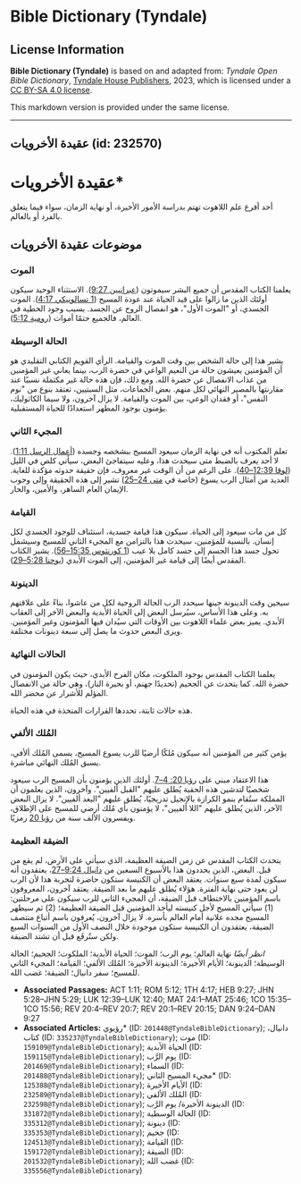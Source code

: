 # Bible Dictionary (Tyndale)

## License Information

**Bible Dictionary (Tyndale)** is based on and adapted from: _Tyndale Open Bible Dictionary_, [Tyndale House Publishers](https://tyndaleopenresources.com/), 2023, which is licensed under a [CC BY-SA 4.0 license](https://creativecommons.org/licenses/by-sa/4.0/legalcode.en).

This markdown version is provided under the same license.



--------------------------------

## عقيدة الأخرويات (id: 232570)

عقيدة الأخرويات\*
=================

أحد أفرع علم اللاهوت تهتم بدراسة الأمور الأخيرة، أو نهاية الزمان، سواء فيما يتعلق بالفرد أو بالعالم.

موضوعات عقيدة الأخرويات
-----------------------

### الموت

يعلمنا الكتاب المقدس أن جميع البشر سيموتون ([عبرانيين 9:27](https://ref.ly/Heb9:27)). الاستثناء الوحيد سيكون أولئك الذين ما زالوا على قيد الحياة عند عودة المسيح ([1 تسالونيكي 4:17](https://ref.ly/1Thess4:17)). الموت الجسدي، أو "الموت الأول"، هو انفصال الروح عن الجسد. بسبب وجود الخطية في العالم، فالجميع حتمًا أموات ([رومية 5:12](https://ref.ly/Rom5:12)).

### الحالة الوسيطة

يشير هذا إلى حالة الشخص بين وقت الموت والقيامة. الرأي القويم الكتابي التقليدي هو أن المؤمنين يعيشون حالة من النعيم الواعي في حضرة الرب، بينما يعاني غير المؤمنين من عذاب الانفصال عن حضرة الله. ومع ذلك، فإن هذه حالة غير مكتملة نسبيًا عند مقارنتها بالمصير النهائي لكل منهم. بعض الجماعات، مثل السبتيين، تعتقد بنوع من "نوم النفس"، أو فقدان الوعي، بين الموت والقيامة. لا يزال آخرون، ولا سيما الكاثوليك، يؤمنون بوجود المطهر استعدادًا للحياة المستقبلية.

### المجيء الثاني

تعلم المكتوب أنه في نهاية الزمان سيعود المسيح ببشخصه وجسده ([أعمال الرسل 1:11](https://ref.ly/Acts1:11)). لا أحد يعرف بالضبط متى سيحدث هذا، وعليه سيتفاجئ البعض، سيأتي كلص في الليل ([لوقا 12:39–40](https://ref.ly/Luke12:39-Luke12:40)). على الرغم من أن الوقت غير معروف، فإن حقيقة حدوثه مؤكدة للغاية. العديد من أمثال الرب يسوع (خاصة في [متى 24–25](https://ref.ly/Matt24:1-Matt25:46)) تشير إلى هذه الحقيقة وإلى وجوب الإيمان العام الساهر، والأمين، والحار.

### القيامة

كل من مات سيعود إلى الحياة. سيكون هذا قيامة جسدية، استئناف للوجود الجسدي لكل إنسان. بالنسبة للمؤمنين، سيحدث هذا بالتزامن مع المجيء الثاني للمسيح وسيشمل تحول جسد هذا الجسم إلى جسد كامل بلا عيب ([1 كورنثوس 15:35–56](https://ref.ly/1Cor15:35-1Cor15:56)). يشير الكتاب المقدس أيضًا إلى قيامة غير المؤمنين، إلى الموت الأبدي ([يوحنا 5:28–29](https://ref.ly/John5:28-John5:29)).

### الدينونة

سيحين وقت الدينونة حينها سيحدد الرب الحالة الروحية لكل من عاشوا، بناءً على علاقتهم به. وعلى هذا الأساس، سيُرسل البعض إلى الحياة الأبدية والبعض الآخر إلى العقاب الأبدي. يميز بعض علماء اللاهوت بين الأوقات التي سيُدان فيها المؤمنون وغير المؤمنين. ويرى البعض حدوث ما يصل إلى سبعة دينونات مختلفة.

### الحالات النهائية

يعلمنا الكتاب المقدس بوجود الملكوت، مكان الفرح الأبدي، حيث يكون المؤمنون في حضرة الله. كما يتحدث عن الجحيم (تحديدًا جهنم، أو بحيرة النار)، وهي حالة من الانفصال المؤلم للأشرار عن محضر الله.

هذه حالات ثابتة، تحددها القرارات المتخذة في هذه الحياة.

### المُلك الألفي

يؤمن كثير من المؤمنين أنه سيكون مُلكًا أرضيًا للرب يسوع المسيح، يسمى المُلك ألأفي، يسبق المُلك النهائي مباشرة.

هذا الاعتقاد مبني على [رؤيا 20: 4–7](https://ref.ly/Rev20:4-Rev20:7). أولئك الذين يؤمنون بأن المسيح الرب سيعود شخصيًا لتدشين هذه الحقبة يُطلق عليهم "القبل ألفيين". وآخرون، الذين يعلمون أن المملكة ستُقام بنمو الكرازة بالإنجيل تدريجيًا، يُطلق عليهم "البعد ألفيين". لا يزال البعض الآخر، الذين يُطلق عليهم "اللا ألفيين"، لا يؤمنون بأي مُلك أرضي للمسيح على الإطلاق، ويفسرون الألف سنة من [رؤيا 20](https://ref.ly/Rev20:1-Rev20:15) رمزيًا.

### الضيقة العظيمة

يتحدث الكتاب المقدس عن زمن الضيقة العظيمة، الذي سيأتي على الأرض، لم يقع من قبل. البعض، الذين يحددون هذا بالأسبوع السبعين من [دانيال 9:24–27](https://ref.ly/Dan9:24-Dan9:27)، يعتقدون أنه سيكون لمدة سبع سنوات. يعتقد البعض أن الكنيسة ستكون حاضرة لتجربة هذا لأن الرب لن يعود حتى نهاية الفترة. هؤلاء يُطلق عليهم ما بعد الضيقة. يعتقد آخرون، المعروفون باسم المؤمنين بالاختطاف قبل الضيقة، أن المجيء الثاني للرب سيكون على مرحلتين: (1\) سيأتي المسيح لأجل كنيسته ليأخذ المؤمنين قبل الضيقة العظيمة؛ (2\) ثم سيظهر المسيح مجده علانية أمام العالم بأسره. لا يزال آخرون، يُعرفون باسم أتباع منتصف الضيقة، يعتقدون أن الكنيسة ستكون موجودة خلال النصف الأول من السنوات السبع ولكن ستُرفَع قبل أن تشتد الضيقة.

*انظر أيضًا* نهاية العالم؛ يوم الرب؛ الموت؛ الحياة الأبدية؛ الملكوت؛ الجحيم؛ الحالة الوسيطة؛ الدينونة؛ الأيام الأخيرة؛ الدينونة الأخيرة؛ المُلك الألفي؛ القيامة؛ المجيء الثاني للمسيح؛ سفر دانيال؛ الضيقة؛ غضب الله.

* **Associated Passages:** ACT 1:11; ROM 5:12; 1TH 4:17; HEB 9:27; JHN 5:28–JHN 5:29; LUK 12:39–LUK 12:40; MAT 24:1–MAT 25:46; 1CO 15:35–1CO 15:56; REV 20:4–REV 20:7; REV 20:1–REV 20:15; DAN 9:24–DAN 9:27
* **Associated Articles:** رؤيوي* (ID: `201448@TyndaleBibleDictionary`); دانيال، كتاب (ID: `335237@TyndaleBibleDictionary`); موت (ID: `159109@TyndaleBibleDictionary`); الحياة الأبدية (ID: `159115@TyndaleBibleDictionary`); يوم الرَّب (ID: `201469@TyndaleBibleDictionary`); السماء (ID: `201488@TyndaleBibleDictionary`); مجيء المسيح الثاني* (ID: `125388@TyndaleBibleDictionary`); الأيام الأخيرة (ID: `232589@TyndaleBibleDictionary`); المُلك الألفي (ID: `232598@TyndaleBibleDictionary`); الدينونة الأخيرة/ يوم الرَّب (ID: `331872@TyndaleBibleDictionary`); الحالة الوسطية (ID: `335312@TyndaleBibleDictionary`); دينونة (ID: `335353@TyndaleBibleDictionary`); جحيم (ID: `124513@TyndaleBibleDictionary`); القيامة (ID: `159172@TyndaleBibleDictionary`); الضيقة (ID: `201532@TyndaleBibleDictionary`); غضب الله (ID: `335556@TyndaleBibleDictionary`)

